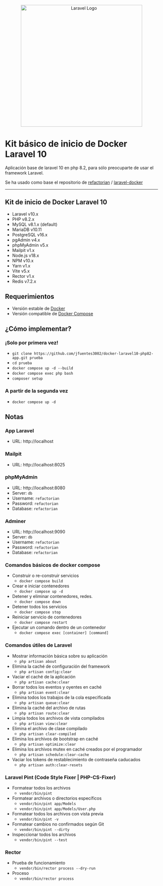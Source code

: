 <p align="center"><a href="https://laravel.com" target="_blank"><img src="https://raw.githubusercontent.com/laravel/art/master/logo-lockup/5%20SVG/2%20CMYK/1%20Full%20Color/laravel-logolockup-cmyk-red.svg" width="400" alt="Laravel Logo"></a></p>

# Kit básico de inicio de Docker Laravel 10
Aplicación base de laravel 10 en php 8.2, para sólo preocuparte de usar el framework Laravel.

Se ha usado como base el repositorio de [refactorian](https://github.com/refactorian) / [laravel-docker](https://github.com/refactorian/laravel-docker)

***


## Kit de inicio de Docker Laravel 10
- Laravel v10.x
- PHP v8.2.x
- MySQL v8.1.x (default)
- MariaDB v10.11
- PostgreSQL v16.x
- pgAdmin v4.x
- phpMyAdmin v5.x
- Mailpit v1.x
- Node.js v18.x
- NPM v10.x
- Yarn v1.x
- Vite v5.x
- Rector v1.x
- Redis v7.2.x

## Requerimientos
- Versión estable de [Docker](https://docs.docker.com/engine/install/)
- Versión compatible de [Docker Compose](https://docs.docker.com/compose/install/#install-compose)

## ¿Cómo implementar?

### ¡Solo por primera vez!
- `git clone https://github.com/jfuentes3002/docker-laravel10-php82-app.git prueba`
- `cd prueba`
- `docker compose up -d --build`
- `docker compose exec php bash`
- `composer setup`

### A partir de la segunda vez
- `docker compose up -d`

## Notas

### App Laravel
- URL: http://localhost

### Mailpit
- URL: http://localhost:8025

### phpMyAdmin
- URL: http://localhost:8080
- Server: `db`
- Username: `refactorian`
- Password: `refactorian`
- Database: `refactorian`

### Adminer
- URL: http://localhost:9090
- Server: `db`
- Username: `refactorian`
- Password: `refactorian`
- Database: `refactorian`

### Comandos básicos de docker compose
- Construir o re-construir servicios
    - `docker compose build`
- Crear e iniciar contenedores
    - `docker compose up -d`
- Detener y eliminar contenedores, redes.
    - `docker compose down`
- Detener todos los servicios
    - `docker compose stop`
- Reiniciar servicio de contenedores
    - `docker compose restart`
- Ejecutar un comando dentro de un contenedor
    - `docker compose exec [container] [command]`

### Comandos útiles de Laravel
- Mostrar información básica sobre su aplicación
    - `php artisan about`
- Elimina la caché de configuración del framework
    - `php artisan config:clear`
- Vaciar el caché de la aplicación
    - `php artisan cache:clear`
- Borrar todos los eventos y oyentes en caché
    - `php artisan event:clear`
- Elimina todos los trabajos de la cola especificada
    - `php artisan queue:clear`
- Elimina la caché del archivo de rutas
    - `php artisan route:clear`
- Limpia todos los archivos de vista compilados
    - `php artisan view:clear`
- Elimina el archivo de clase compilado
    - `php artisan clear-compiled`
- Elimina los archivos de bootstrap en caché
    - `php artisan optimize:clear`
- Elimina los archivos mutex en caché creados por el programador
    - `php artisan schedule:clear-cache`
- Vaciar los tokens de restablecimiento de contraseña caducados
    - `php artisan auth:clear-resets`

### Laravel Pint (Code Style Fixer | PHP-CS-Fixer)
- Formatear todos los archivos
    - `vendor/bin/pint`
- Formatear archivos o directorios específicos
    - `vendor/bin/pint app/Models`
    - `vendor/bin/pint app/Models/User.php`
- Formatear todos los archivos con vista previa
    - `vendor/bin/pint -v`
- Formatear cambios no confirmados según Git
    - `vendor/bin/pint --dirty`
- Inspeccionar todos los archivos
  - `vendor/bin/pint --test`

### Rector
- Prueba de funcionamiento
    - `vendor/bin/rector process --dry-run`
- Proceso
    - `vendor/bin/rector process`

